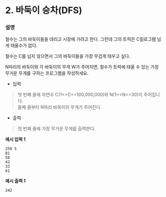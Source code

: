 # 2. 바둑이 승차(DFS)
### 설명

철수는 그의 바둑이들을 데리고 시장에 가려고 한다. 그런데 그의 트럭은 C킬로그램 넘게 태울수가 없다.

철수는 C를 넘지 않으면서 그의 바둑이들을 가장 무겁게 태우고 싶다.

N마리의 바둑이와 각 바둑이의 무게 W가 주어지면, 철수가 트럭에 태울 수 있는 가장 무거운 무게를 구하는 프로그램을 작성하세요.


- 입력
> 첫 번째 줄에 자연수 C(1<=C<=100,000,000)와 N(1<=N<=30)이 주어집니다.  
> 둘째 줄부터 N마리 바둑이의 무게가 주어진다.


- 출력
> 첫 번째 줄에 가장 무거운 무게를 출력한다.

**예시 입력 1**

    259 5
    81
    58
    42
    33
    61

**예시 출력 1**

    242